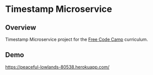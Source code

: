 # Timestamp Microservice


## Overview


Timestamp Microservice project  for the [Free Code Camp](http://www.freecodecamp.com)  curriculum.

## Demo
https://peaceful-lowlands-80538.herokuapp.com/

